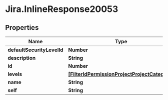 # Jira.InlineResponse20053

## Properties

Name | Type | Description | Notes
------------ | ------------- | ------------- | -------------
**defaultSecurityLevelId** | **Number** |  | 
**description** | **String** |  | 
**id** | **Number** |  | 
**levels** | [**[FilterIdPermissionProjectProjectCategory]**](FilterIdPermissionProjectProjectCategory.md) |  | 
**name** | **String** |  | 
**self** | **String** |  | 


